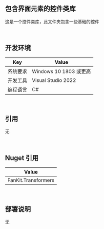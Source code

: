## 包含界面元素的控件类库
 
这是一个控件类库，此文件夹包含一些基础的控件


<br/>

## 开发环境

|Key|Value|
|---|---|
|系统要求| Windows 10 1803 或更高|
|开发工具|Visual Studio 2022|
|编程语言|C#|


<br/>

## 引用

无


<br/>

## Nuget 引用

|Value|
|---|
|FanKit.Transformers|


<br/>

## 部署说明

无